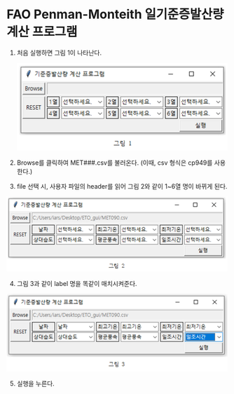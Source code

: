 # **FAO Penman-Monteith** 일기준증발산량 계산 프로그램

1. 처음 실행하면 그림 1이 나타난다.

   ![그림1](./image/paint1.png)

2.  Browse를 클릭하여 MET###.csv를 불러온다. (이때, csv 형식은 cp949를 사용한다.)

3. file 선택 시, 사용자 파일의  header를 읽어 그림 2와 같이 1~6열 명이 바뀌게 된다.

![그림2](./image/paint2.png)

4. 그림 3과 같이 label 명을 똑같이 매치시켜준다.

![그림3](./image/paint3.png)

5. 실행을 누른다.

